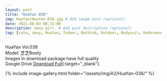 ```yaml
---
layout: post
title: "HuaYan 038"
img: HuaYan/HuaYan-038.jpg # Add image post (optional)
date: 2021-08-03 08:15:00
description: Sexy girl. # Add post description (optional)
tag: [cute, sexy, HuaYan, Indoor, Bathtub, Outdoor, Bodysuit, Underwear, Cosplay, Big Tits, Tattoo]
---
```

HuaYan Vol.038  
Model: 芝芝Booty  
Images in download package have full quality                    
Google Drive [Download Full](http://gestyy.com/eoFKjj){:target="_blank"}

{% include image-gallery.html folder="/assets/img/A2/HuaYan-038/" %}
